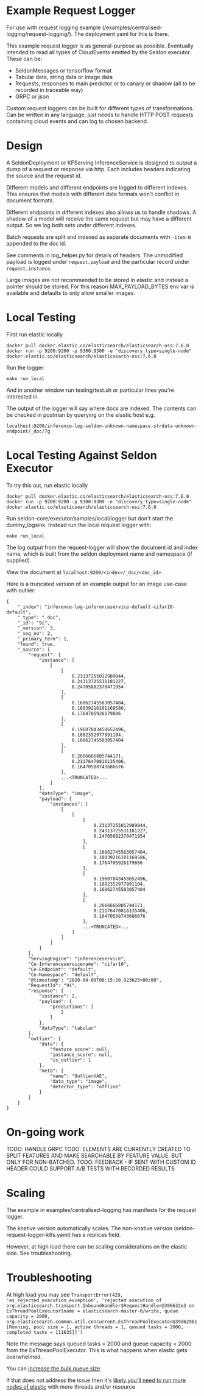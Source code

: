# Example Request Logger

For use with request logging example (/examples/centralised-logging/request-logging/). The deployment yaml for this is there.

This example request logger is as general-purpose as possible. Eventually intended to read all types of CloudEvents emitted by the Seldon executor. These can be:

 - SeldonMessages or tensorflow format
 - Tabular data, string data or image data
 - Requests, responses to main predictor or to canary or shadow (all to be recorded in traceable way)
 - GRPC or json

Custom request loggers can be built for different types of transformations. Can be written in any language, just needs to handle HTTP POST requests containing cloud events and can log to chosen backend.

# Design

A SeldonDeployment or KFServing InferenceService is designed to output a dump of a request or response via http. Each includes headers indicating the source and the request id.

Different models and different endpoints are logged to different indexes. This ensures that models with different data formats won't conflict in document formats.

Different endpoints in different indexes also allows us to handle shadows. A shadow of a model will receive the same request but may have a different output. So we log both sets under different indexes.

Batch requests are split and indexed as separate documents with `-item-N` appended to the doc id.

See comments in log_helper.py for details of headers. The unmodified payload is logged under `request.payload` and the particular record under `request.instance`.

Large images are not recommended to be stored in elastic and instead a pointer should be stored. For this reason MAX_PAYLOAD_BYTES env var is available and defaults to only allow smaller images.

# Local Testing
First run elastic locally
```
docker pull docker.elastic.co/elasticsearch/elasticsearch-oss:7.6.0
docker run -p 9200:9200 -p 9300:9300 -e "discovery.type=single-node" docker.elastic.co/elasticsearch/elasticsearch-oss:7.6.0
```
Run the logger:
```
make run_local
```
And in another window run testing/test.sh or particular lines you're interested in.

The output of the logger will say where docs are indexed. The contents can be checked in postman by querying on the elastic host e.g.
```
localhost:9200/inference-log-seldon-unknown-namespace-strdata-unknown-endpoint/_doc/7g
```

# Local Testing Against Seldon Executor

To try this out, run elastic locally
```
docker pull docker.elastic.co/elasticsearch/elasticsearch-oss:7.6.0
docker run -p 9200:9200 -p 9300:9300 -e "discovery.type=single-node" docker.elastic.co/elasticsearch/elasticsearch-oss:7.6.0
```

Run seldon-core/executor/samples/local/logger but don't start the dummy_logsink. Instead run the local request logger with:
```
make run_local
```
The log output from the request-logger will show the document id and index name, which is built from the seldon deployment name and namespace (if supplied).

View the document at `localhost:9200/<index>/_doc/<doc_id>`

Here is a truncated version of an example output for an image use-case with outlier:

```
{
    "_index": "inference-log-inferenceservice-default-cifar10-default",
    "_type": "_doc",
    "_id": "9i",
    "_version": 3,
    "_seq_no": 2,
    "_primary_term": 1,
    "found": true,
    "_source": {
        "request": {
            "instance": [
                [
                    [
                        0.23137255012989044,
                        0.24313725531101227,
                        0.24705882370471954
                    ],
                    [
                        0.16862745583057404,
                        0.18039216101169586,
                        0.1764705926179886
                    ],
                    [
                        0.19607843458652496,
                        0.1882352977991104,
                        0.16862745583057404
                    ],
                    [
                        0.2666666805744171,
                        0.21176470816135406,
                        0.16470588743686676
                    ],
                    ...<TRUNCATED>...
                ]
            ],
            "dataType": "image",
            "payload": {
                "instances": [
                    [
                        [
                            [
                                0.23137255012989044,
                                0.24313725531101227,
                                0.24705882370471954
                            ],
                            [
                                0.16862745583057404,
                                0.18039216101169586,
                                0.1764705926179886
                            ],
                            [
                                0.19607843458652496,
                                0.1882352977991104,
                                0.16862745583057404
                            ],
                            [
                                0.2666666805744171,
                                0.21176470816135406,
                                0.16470588743686676
                            ],
                            ...<TRUNCATED>...
                        ]
                    ]
                ]
            }
        },
        "ServingEngine": "inferenceservice",
        "Ce-Inferenceservicename": "cifar10",
        "Ce-Endpoint": "default",
        "Ce-Namespace": "default",
        "@timestamp": "2020-04-09T08:15:20.923625+00:00",
        "RequestId": "9i",
        "response": {
            "instance": 2,
            "payload": {
                "predictions": [
                    2
                ]
            },
            "dataType": "tabular"
        },
        "outlier": {
            "data": {
                "feature_score": null,
                "instance_score": null,
                "is_outlier": 1
            },
            "meta": {
                "name": "OutlierVAE",
                "data_type": "image",
                "detector_type": "offline"
            }
        }
    }
}
```


# On-going work


TODO: HANDLE GRPC
TODO: ELEMENTS ARE CURRENTLY CREATED TO SPLIT FEATURES AND MAKE SEARCHABLE BY FEATURE VALUE. BUT ONLY FOR NON-BATCHED.
TODO: FEEDBACK - IF SENT WITH CUSTOM ID HEADER COULD SUPPORT A/B TESTS WITH RECORDED RESULTS

# Scaling

The example in examples/centralised-logging has manifests for the request logger.

The knative version automatically scales. The non-knative version (seldon-request-logger-k8s.yaml) has a replicas field.

However, at high load there can be scaling considerations on the elastic side. See troubleshooting.

# Troubleshooting

At high load you may see `TransportError(429, 'es_rejected_execution_exception', 'rejected execution of org.elasticsearch.transport.InboundHandler$RequestHandler@396632e3 on EsThreadPoolExecutor[name = elasticsearch-master-0/write, queue capacity = 2000, org.elasticsearch.common.util.concurrent.EsThreadPoolExecutor@39d62961[Running, pool size = 1, active threads = 1, queued tasks = 2000, completed tasks = 111635]]')`

Note the message says queued tasks = 2000 and queue capacity = 2000 from the EsThreadPoolExecutor. This is what happens when elastic gets overwhelmed.

You can [increase the bulk queue size](https://discuss.elastic.co/t/how-to-increase-thread-pool/101142)

If that does not address the issue then it's [likely you'll need to run more nodes of elastic](https://discuss.elastic.co/t/threadpool-settings-for-bulk-indexing-in-elasticsearch-yml/48959/2) with more threads and/or resource